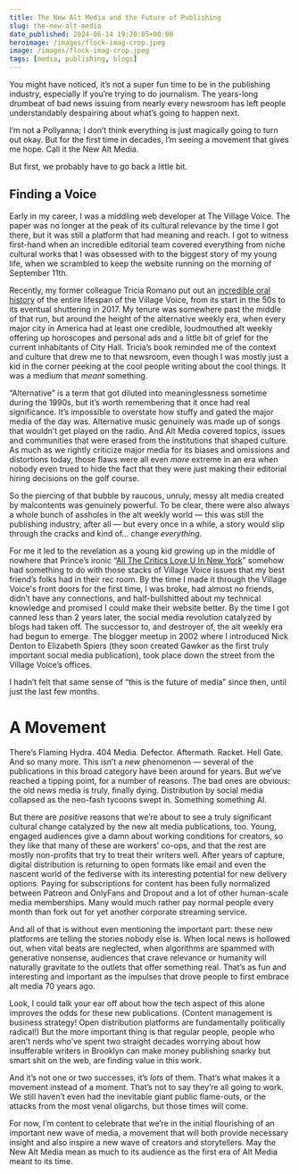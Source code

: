 ```yaml
---
title: The New Alt Media and the Future of Publishing
slug: the-new-alt-media
date_published: 2024-06-14 19:20:05+00:00
heroimage: /images/flock-imag-crop.jpeg
image: /images/flock-imag-crop.jpeg
tags: [media, publishing, blogs]
---
```

You might have noticed, it’s not a super fun time to be in the publishing industry, especially if you’re trying to do journalism. The years-long drumbeat of bad news issuing from nearly every newsroom has left people understandably despairing about what’s going to happen next.

I’m not a Pollyanna; I don’t think everything is just magically going to turn out okay. But for the first time in decades, I’m seeing a movement that gives me hope. Call it the New Alt Media.

But first, we probably have to go back a little bit.

## Finding a Voice

Early in my career, I was a middling web developer at The Village Voice. The paper was no longer at the peak of its cultural relevance by the time I got there, but it was still a platform that had meaning and reach. I got to witness first-hand when an incredible editorial team covered everything from niche cultural works that I was obsessed with to the biggest story of my young life, when we scrambled to keep the website running on the morning of September 11th.

Recently, my former colleague Tricia Romano put out an <a href= "https://bookshop.org/p/books/the-freaks-came-out-to-write-the-definitive-history-of-the-village-voice-the-radical-paper-that-changed-american-culture-tricia-romano/20145713 ">incredible oral history</a> of the entire lifespan of the Village Voice, from its start in the 50s to its eventual shuttering in 2017. My tenure was somewhere past the middle of that run, but around the height of the alternative weekly era, when every major city in America had at least one credible, loudmouthed alt weekly offering up horoscopes and personal ads and a little bit of grief for the current inhabitants of City Hall. Tricia’s book reminded me of the context and culture that drew me to that newsroom, even though I was mostly just a kid in the corner peeking at the cool people writing about the cool things. It was a medium that _meant_ something.

“Alternative” is a term that got diluted into meaninglessness sometime during the 1990s, but it’s worth remembering that it once had real significance. It’s impossible to overstate how stuffy and gated the major media of the day was. Alternative music genuinely was made up of songs that wouldn’t get played on the radio. And Alt Media covered topics, issues and communities that were erased from the institutions that shaped culture. As much as we rightly criticize major media for its biases and omissions and distortions today, those flaws were all even _more_ extreme in an era when nobody even trued to hide the fact that they were just making their editorial hiring decisions on the golf course.

So the piercing of that bubble by raucous, unruly, messy alt media created by malcontents was genuinely powerful. To be clear, there were also always a whole bunch of assholes in the alt weekly world — this was still the publishing industry, after all — but every once in a while, a story would slip through the cracks and kind of… change _everything_.

For me it led to the revelation as a young kid growing up in the middle of nowhere that Prince’s ironic “<a href="https://open.spotify.com/track/4DS9ptm14TaKZ5san3PZOr?si=HjeXqVF5TfqLkMA7fe8EcQ">All The Critics Love U In New York</a>” somehow had something to do with those stacks of Village Voice issues that my best friend’s folks had in their rec room. By the time I made it through the Village Voice's front doors for the first time, I was broke, had almost no friends, didn’t have any connections, and half-bullshitted about my technical knowledge and promised I could make their website better. By the time I got canned less than 2 years later, the social media revolution catalyzed by blogs had taken off. The successor to, and destroyer of, the alt weekly era had begun to emerge. The blogger meetup in 2002 where I introduced Nick Denton to Elizabeth Spiers (they soon created Gawker as the first truly important social media publication), took place down the street from the Village Voice’s offices.

I hadn’t felt that same sense of “this is the future of media” since then, until just the last few months.

# A Movement 

There’s Flaming Hydra. 404 Media. Defector. Aftermath. Racket. Hell Gate. And so many more. This isn’t a _new_ phenomenon — several of the publications in this broad category have been around for years. But we’ve reached a tipping point, for a number of reasons. The bad ones are obvious: the old news media is truly, finally dying. Distribution by social media collapsed as the neo-fash tycoons swept in. Something something AI.

But there are _positive_ reasons that we’re about to see a truly significant cultural change catalyzed by the new alt media publications, too. Young, engaged audiences give a damn about working conditions for creators, so they like that many of these are workers’ co-ops, and that the rest are mostly non-profits that try to treat their writers well. After years of capture, digital distribution is returning to open formats like email and even the nascent world of the fediverse with its interesting potential for new delivery options. Paying for subscriptions for content has been fully normalized between Patreon and OnlyFans and Dropout and a lot of other human-scale media memberships. Many would much rather pay normal people every month than fork out for yet another corporate streaming service.

And all of that is without even mentioning the important part: these new platforms are telling the stories nobody else is. When local news is hollowed out, when vital beats are neglected, when algorithms are spammed with generative nonsense, audiences that crave relevance or humanity will naturally gravitate to the outlets that offer something real. That’s as fun and interesting and important as the impulses that drove people to first embrace alt media 70 years ago.

Look, I could talk your ear off about how the tech aspect of this alone improves the odds for these new publications. (Content management is business strategy! Open distribution platforms are fundamentally politically radical!) But the more important thing is that regular people, people who aren’t nerds who’ve spent two straight decades worrying about how insufferable writers in Brooklyn can make money publishing snarky but smart shit on the web, are finding value in this work.

And it’s not one or two successes, it’s _lots_ of them. That’s what makes it a movement instead of a moment. That’s not to say they’re all going to work. We still haven’t even had the inevitable giant public flame-outs, or the attacks from the most venal oligarchs, but those times will come.

For now, I’m content to celebrate that we’re in the initial flourishing of an important new wave of media, a movement that will both provide necessary insight and also inspire a new wave of creators and storytellers. May the New Alt Media mean as much to its audience as the first era of Alt Media meant to its time.
